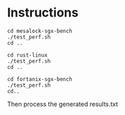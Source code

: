 # Instructions

```
cd mesalock-sgx-bench
./test_perf.sh
cd ..

cd rust-linux
./test_perf.sh
cd ..

cd fortanix-sgx-bench
./test_perf.sh
cd..
```

Then process the generated results.txt


